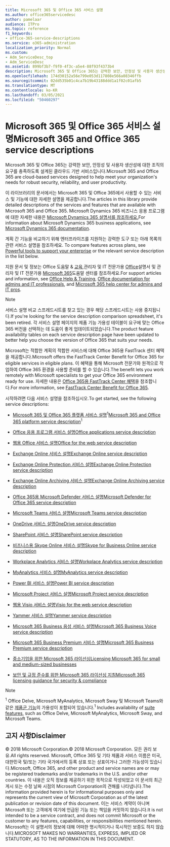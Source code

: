 ```yaml
---
title: Microsoft 365 및 Office 365 서비스 설명
ms.author: office365servicedesc
author: pamelaar
audience: ITPro
ms.topic: reference
f1_keywords:
- office-365-service-descriptions
ms.service: o365-administration
localization_priority: Normal
ms.custom:
- Adm_ServiceDesc_top
- Adm_ServiceDesc
ms.assetid: 899bf3b7-f9f0-4f3c-a5e4-88f93f4373b4
description: Microsoft 365 및 Office 365는 강력한 보안, 안정성 및 사용자 생산성에 대한 조직의 요구를 충족하도록 설계된 클라우드 기반 서비스입니다.
ms.openlocfilehash: 174d30152a56e799e053d117808e566a08346ffb
ms.sourcegitcommit: 02dd535b01c4ca7b19b43188ddd1a1f02c01afb5
ms.translationtype: MT
ms.contentlocale: ko-KR
ms.lasthandoff: 03/05/2021
ms.locfileid: "50460297"
---
```

# <a name="microsoft-365-and-office-365-service-descriptions"></a><span data-ttu-id="078fb-103">Microsoft 365 및 Office 365 서비스 설명</span><span class="sxs-lookup"><span data-stu-id="078fb-103">Microsoft 365 and Office 365 service descriptions</span></span> 

<span data-ttu-id="078fb-104">Microsoft 365 및 Office 365는 강력한 보안, 안정성 및 사용자 생산성에 대한 조직의 요구를 충족하도록 설계된 클라우드 기반 서비스입니다.</span><span class="sxs-lookup"><span data-stu-id="078fb-104">Microsoft 365 and Office 365 are cloud-based services designed to help meet your organization's needs for robust security, reliability, and user productivity.</span></span> 
  
<span data-ttu-id="078fb-105">이 라이브러리의 문서에서는 Microsoft 365 및 Office 365에서 사용할 수 있는 서비스 및 기능에 대한 자세한 설명을 제공합니다.</span><span class="sxs-lookup"><span data-stu-id="078fb-105">The articles in this library provide detailed descriptions of the services and features that are available with Microsoft 365 and Office 365.</span></span> <span data-ttu-id="078fb-106">Microsoft Dynamics 365 비즈니스 응용 프로그램에 대한 자세한 내용은 [Microsoft Dynamics 365 설명서를 참조하세요.](https://docs.microsoft.com/dynamics365/)</span><span class="sxs-lookup"><span data-stu-id="078fb-106">For information about Microsoft Dynamics 365 business applications, see [Microsoft Dynamics 365 documentation](https://docs.microsoft.com/dynamics365/).</span></span>

<span data-ttu-id="078fb-107">계획 간 기능을 비교하기 위해 엔터프라이즈를 지원하는 강력한 도구 또는 아래 목록의 관련 서비스 설명을 참조하세요. [](https://go.microsoft.com/fwlink/?LinkID=799177&amp;clcid=0x409)</span><span class="sxs-lookup"><span data-stu-id="078fb-107">To compare features across plans, see [Powerful tools to support your enterprise](https://go.microsoft.com/fwlink/?LinkID=799177&amp;clcid=0x409) or the relevant service description in the list below.</span></span> 
  
<span data-ttu-id="078fb-108">지원 문서 및 정보는 Office 도움말 & [교육,](https://support.office.com/)관리자 및 IT 전문가용 [Office](https://docs.microsoft.com/office/)설명서 및 관리자 및 IT 전문가용 [Microsoft 365](https://docs.microsoft.com/microsoft-365/)도움말 센터를 참조하세요.</span><span class="sxs-lookup"><span data-stu-id="078fb-108">For support articles and information, see [Office Help & Training](https://support.office.com/), [Office documentation for admins and IT professionals](https://docs.microsoft.com/office/), and [Microsoft 365 help center for admins and IT pros](https://docs.microsoft.com/microsoft-365/).</span></span>
  
> [!NOTE]
> <span data-ttu-id="078fb-109">서비스 설명 비교 스프레드시트를 찾고 있는 경우 해당 스프레드시트는 사용 중지됩니다.</span><span class="sxs-lookup"><span data-stu-id="078fb-109">If you're looking for the service description comparison spreadsheet, it's been retired.</span></span> <span data-ttu-id="078fb-110">각 서비스 설명 페이지의 제품 기능 가용성 테이블이 요구에 맞는 Office 365 버전을 선택하는 데 도움이 좋게 업데이트되었습니다.</span><span class="sxs-lookup"><span data-stu-id="078fb-110">The product feature availability tables on each service description page have been updated to better help you choose the version of Office 365 that suits your needs.</span></span> 
  
<span data-ttu-id="078fb-111">Microsoft는 적합한 계획의 적합한 서비스에 대해 Office 365용 FastTrack 센터 혜택을 제공합니다.</span><span class="sxs-lookup"><span data-stu-id="078fb-111">Microsoft offers the FastTrack Center Benefit for Office 365 for eligible services in eligible plans.</span></span> <span data-ttu-id="078fb-112">이 혜택을 통해 Microsoft 전문가와 원격으로 작업하여 Office 365 환경을 사용할 준비를 할 수 있습니다.</span><span class="sxs-lookup"><span data-stu-id="078fb-112">The benefit lets you work remotely with Microsoft specialists to get your Office 365 environment ready for use.</span></span> <span data-ttu-id="078fb-113">자세한 내용은 [Office 365용 FastTrack Center 혜택](https://docs.microsoft.com/fasttrack/O365-fasttrack-benefit-for-office-365)을 참조합니다.</span><span class="sxs-lookup"><span data-stu-id="078fb-113">For more information, see [FastTrack Center Benefit for Office 365](https://docs.microsoft.com/fasttrack/O365-fasttrack-benefit-for-office-365).</span></span>
  
<span data-ttu-id="078fb-114">시작하려면 다음 서비스 설명을 참조하십시오.</span><span class="sxs-lookup"><span data-stu-id="078fb-114">To get started, see the following service descriptions:</span></span>
  
- <span data-ttu-id="078fb-115">[Microsoft 365 및 Office 365 플랫폼 서비스 설명](office-365-platform-service-description/office-365-platform-service-description.md)<sup>1</sup></span><span class="sxs-lookup"><span data-stu-id="078fb-115">[Microsoft 365 and Office 365 platform service description](office-365-platform-service-description/office-365-platform-service-description.md)<sup>1</sup></span></span>

- [<span data-ttu-id="078fb-116">Office 응용 프로그램 서비스 설명</span><span class="sxs-lookup"><span data-stu-id="078fb-116">Office applications service description</span></span>](office-applications-service-description/office-applications-service-description.md)

- [<span data-ttu-id="078fb-117">웹용 Office 서비스 설명</span><span class="sxs-lookup"><span data-stu-id="078fb-117">Office for the web service description</span></span>](office-online-service-description/office-online-service-description.md)

- [<span data-ttu-id="078fb-118">Exchange Online 서비스 설명</span><span class="sxs-lookup"><span data-stu-id="078fb-118">Exchange Online service description</span></span>](exchange-online-service-description/exchange-online-service-description.md)

- [<span data-ttu-id="078fb-119">Exchange Online Protection 서비스 설명</span><span class="sxs-lookup"><span data-stu-id="078fb-119">Exchange Online Protection service description</span></span>](exchange-online-protection-service-description/exchange-online-protection-service-description.md)

- [<span data-ttu-id="078fb-120">Exchange Online Archiving 서비스 설명</span><span class="sxs-lookup"><span data-stu-id="078fb-120">Exchange Online Archiving service description</span></span>](exchange-online-archiving-service-description/exchange-online-archiving-service-description.md)

- [<span data-ttu-id="078fb-121">Office 365용 Microsoft Defender 서비스 설명</span><span class="sxs-lookup"><span data-stu-id="078fb-121">Microsoft Defender for Office 365 service description</span></span>](office-365-advanced-threat-protection-service-description.md)

- [<span data-ttu-id="078fb-122">Microsoft Teams 서비스 설명</span><span class="sxs-lookup"><span data-stu-id="078fb-122">Microsoft Teams service description</span></span>](teams-service-description.md)

- [<span data-ttu-id="078fb-123">OneDrive 서비스 설명</span><span class="sxs-lookup"><span data-stu-id="078fb-123">OneDrive service description</span></span>](onedrive-for-business-service-description.md)

- [<span data-ttu-id="078fb-124">SharePoint 서비스 설명</span><span class="sxs-lookup"><span data-stu-id="078fb-124">SharePoint service description</span></span>](sharepoint-online-service-description/sharepoint-online-service-description.md)

- [<span data-ttu-id="078fb-125">비즈니스용 Skype Online 서비스 설명</span><span class="sxs-lookup"><span data-stu-id="078fb-125">Skype for Business Online service description</span></span>](skype-for-business-online-service-description/skype-for-business-online-service-description.md)

- [<span data-ttu-id="078fb-126">Workplace Analytics 서비스 설명</span><span class="sxs-lookup"><span data-stu-id="078fb-126">Workplace Analytics service description</span></span>](workplace-analytics-service-description.md)

- [<span data-ttu-id="078fb-127">MyAnalytics 서비스 설명</span><span class="sxs-lookup"><span data-stu-id="078fb-127">MyAnalytics service description</span></span>](mya-service-description.md)

- [<span data-ttu-id="078fb-128">Power BI 서비스 설명</span><span class="sxs-lookup"><span data-stu-id="078fb-128">Power BI service description</span></span>](power-bi-service-description.md)

- [<span data-ttu-id="078fb-129">Microsoft Project 서비스 설명</span><span class="sxs-lookup"><span data-stu-id="078fb-129">Microsoft Project service description</span></span>](project-online-service-description/project-online-service-description.md)

- [<span data-ttu-id="078fb-130">웹용 Visio 서비스 설명</span><span class="sxs-lookup"><span data-stu-id="078fb-130">Visio for the web service description</span></span>](visio-online-service-description/visio-online-service-description.md)

- [<span data-ttu-id="078fb-131">Yammer 서비스 설명</span><span class="sxs-lookup"><span data-stu-id="078fb-131">Yammer service description</span></span>](yammer-service-description/yammer-service-description.md)

- [<span data-ttu-id="078fb-132">Microsoft 365 Business 음성 서비스 설명</span><span class="sxs-lookup"><span data-stu-id="078fb-132">Microsoft 365 Business Voice service description</span></span>](microsoft-365-business-voice-service-description.md)

- [<span data-ttu-id="078fb-133">Microsoft 365 Business Premium 서비스 설명</span><span class="sxs-lookup"><span data-stu-id="078fb-133">Microsoft 365 Business Premium service description</span></span>](microsoft-365-service-descriptions/microsoft-365-business-service-description.md)

- [<span data-ttu-id="078fb-134">중소기업을 위한 Microsoft 365 라이선싱</span><span class="sxs-lookup"><span data-stu-id="078fb-134">Licensing Microsoft 365 for small and medium-sized businesses</span></span>](microsoft-365-service-descriptions/licensing-microsoft-365-in-smb.md)

- [<span data-ttu-id="078fb-135">보안 및 규정 준수를 위한 Microsoft 365 라이선싱 지침</span><span class="sxs-lookup"><span data-stu-id="078fb-135">Microsoft 365 licensing guidance for security & compliance</span></span>](microsoft-365-service-descriptions/microsoft-365-tenantlevel-services-licensing-guidance/microsoft-365-security-compliance-licensing-guidance.md)


> [!NOTE]
> <span data-ttu-id="078fb-136"><sup>1</sup> Office Delve, Microsoft MyAnalytics, Microsoft Sway 및 Microsoft Teams와 같은 [제품군 기능](https://docs.microsoft.com/office365/servicedescriptions/office-365-platform-service-description/office-365-suite-features)의 가용성이 포함되어 있습니다.</span><span class="sxs-lookup"><span data-stu-id="078fb-136"><sup>1</sup> Includes availability of [suite features](https://docs.microsoft.com/office365/servicedescriptions/office-365-platform-service-description/office-365-suite-features), such as Office Delve, Microsoft MyAnalytics, Microsoft Sway, and Microsoft Teams.</span></span>
  
## <a name="disclaimer"></a><span data-ttu-id="078fb-137">고지 사항</span><span class="sxs-lookup"><span data-stu-id="078fb-137">Disclaimer</span></span>

<span data-ttu-id="078fb-138">&copy; 2018 Microsoft Corporation.</span><span class="sxs-lookup"><span data-stu-id="078fb-138">&copy; 2018 Microsoft Corporation.</span></span> <span data-ttu-id="078fb-139">모든 권리 보유.</span><span class="sxs-lookup"><span data-stu-id="078fb-139">All rights reserved.</span></span> <span data-ttu-id="078fb-140">Microsoft, Office 365 및 기타 제품과 서비스 이름은 미국, 대한민국 및/또는 기타 국가에서의 등록 상표 또는 상표이거나 그러한 가능성이 있습니다.</span><span class="sxs-lookup"><span data-stu-id="078fb-140">Microsoft, Office 365, and other product and service names are or may be registered trademarks and/or trademarks in the U.S. and/or other countries.</span></span> <span data-ttu-id="078fb-141">이 내용은 오직 정보를 제공하기 위한 목적으로 작성되었고 이 문서의 최근 게시 또는 수정 날짜 시점의 Microsoft Corporation의 견해를 나타냅니다.</span><span class="sxs-lookup"><span data-stu-id="078fb-141">The information provided herein is for informational purposes only and represents the current view of Microsoft Corporation as of the latest publication or revision date of this document.</span></span> <span data-ttu-id="078fb-142">이는 서비스 계약이 아니며 Microsoft 또는 고객에게 여기에 언급된 기능 또는 책임을 커밋하지 않습니다.</span><span class="sxs-lookup"><span data-stu-id="078fb-142">It is not intended to be a service contract, and does not commit Microsoft or the customer to any features, capabilities, or responsibilities mentioned herein.</span></span> <span data-ttu-id="078fb-143">Microsoft는 이 설명서의 정보에 대해 어떠한 명시적이거나 묵시적인 보증도 하지 않습니다.</span><span class="sxs-lookup"><span data-stu-id="078fb-143">MICROSOFT MAKES NO WARRANTIES, EXPRESS, IMPLIED OR STATUTORY, AS TO THE INFORMATION IN THIS DOCUMENT.</span></span>
 